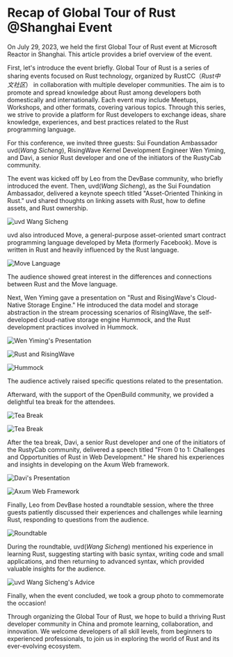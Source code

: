 # Recap of Global Tour of Rust @Shanghai Event

On July 29, 2023, we held the first Global Tour of Rust event at Microsoft Reactor in Shanghai. This article provides a brief overview of the event.

First, let's introduce the event briefly. Global Tour of Rust is a series of sharing events focused on Rust technology, organized by RustCC（*Rust中文社区*） in collaboration with multiple developer communities. The aim is to promote and spread knowledge about Rust among developers both domestically and internationally. Each event may include Meetups, Workshops, and other formats, covering various topics. Through this series, we strive to provide a platform for Rust developers to exchange ideas, share knowledge, experiences, and best practices related to the Rust programming language.

For this conference, we invited three guests: Sui Foundation Ambassador uvd(*Wang Sicheng*), RisingWave Kernel Development Engineer Wen Yiming, and Davi, a senior Rust developer and one of the initiators of the RustyCab community.

The event was kicked off by Leo from the DevBase community, who briefly introduced the event. Then, uvd(*Wang Sicheng*), as the Sui Foundation Ambassador, delivered a keynote speech titled "Asset-Oriented Thinking in Rust." uvd shared thoughts on linking assets with Rust, how to define assets, and Rust ownership.

![uvd Wang Sicheng](https://openbuild-1259776727.cos.ap-shanghai.myqcloud.com/Task/IMG_0F6BB3820FC2-1.jpeg)

uvd also introduced Move, a general-purpose asset-oriented smart contract programming language developed by Meta (formerly Facebook). Move is written in Rust and heavily influenced by the Rust language.

![Move Language](https://openbuild-1259776727.cos.ap-shanghai.myqcloud.com/Task/IMG_17543F38D16D-1.jpeg)

The audience showed great interest in the differences and connections between Rust and the Move language.

Next, Wen Yiming gave a presentation on "Rust and RisingWave's Cloud-Native Storage Engine." He introduced the data model and storage abstraction in the stream processing scenarios of RisingWave, the self-developed cloud-native storage engine Hummock, and the Rust development practices involved in Hummock.

![Wen Yiming's Presentation](https://openbuild-1259776727.cos.ap-shanghai.myqcloud.com/Task/IMG_D21DC5731175-1.jpeg)

![Rust and RisingWave](https://openbuild-1259776727.cos.ap-shanghai.myqcloud.com/Task/IMG_99C0B5F48781-1.jpeg)

![Hummock](https://openbuild-1259776727.cos.ap-shanghai.myqcloud.com/Task/IMG_ED7C3DDD3DAE-1.jpeg)

The audience actively raised specific questions related to the presentation.

Afterward, with the support of the OpenBuild community, we provided a delightful tea break for the attendees.

![Tea Break](https://openbuild-1259776727.cos.ap-shanghai.myqcloud.com/Task/IMG_4175.jpg)

![Tea Break](https://openbuild-1259776727.cos.ap-shanghai.myqcloud.com/Task/IMG_4173.jpg)

After the tea break, Davi, a senior Rust developer and one of the initiators of the RustyCab community, delivered a speech titled "From 0 to 1: Challenges and Opportunities of Rust in Web Development." He shared his experiences and insights in developing on the Axum Web framework.

![Davi's Presentation](https://openbuild-1259776727.cos.ap-shanghai.myqcloud.com/Task/IMG_4198.jpg)

![Axum Web Framework](https://openbuild-1259776727.cos.ap-shanghai.myqcloud.com/Task/IMG_4199.jpg)

Finally, Leo from DevBase hosted a roundtable session, where the three guests patiently discussed their experiences and challenges while learning Rust, responding to questions from the audience.

![Roundtable](https://openbuild-1259776727.cos.ap-shanghai.myqcloud.com/Task/IMG_4202.jpg)

During the roundtable, uvd(*Wang Sicheng*) mentioned his experience in learning Rust, suggesting starting with basic syntax, writing code and small applications, and then returning to advanced syntax, which provided valuable insights for the audience.

![uvd Wang Sicheng's Advice](https://openbuild-1259776727.cos.ap-shanghai.myqcloud.com/Task/01b61d3ac9859087db586d47ca2cc456.jpg)

Finally, when the event concluded, we took a group photo to commemorate the occasion!

Through organizing the Global Tour of Rust, we hope to build a thriving Rust developer community in China and promote learning, collaboration, and innovation. We welcome developers of all skill levels, from beginners to experienced professionals, to join us in exploring the world of Rust and its ever-evolving ecosystem.